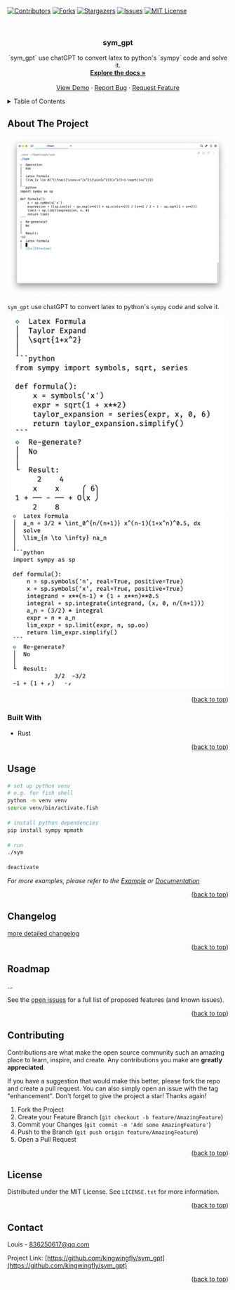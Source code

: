 <a name="readme-top"></a>

<!-- PROJECT SHIELDS -->
<!--
*** I'm using markdown "reference style" links for readability.
*** Reference links are enclosed in brackets [ ] instead of parentheses ( ).
*** See the bottom of this document for the declaration of the reference variables
*** for contributors-url, forks-url, etc. This is an optional, concise syntax you may use.
*** https://www.markdownguide.org/basic-syntax/#reference-style-links
-->
[![Contributors][contributors-shield]][contributors-url]
[![Forks][forks-shield]][forks-url]
[![Stargazers][stars-shield]][stars-url]
[![Issues][issues-shield]][issues-url]
[![MIT License][license-shield]][license-url]



<!-- PROJECT LOGO -->
<br />
<div align="center">
<h3 align="center">sym_gpt</h3>

  <p align="center">
    `sym_gpt` use chatGPT to convert latex to python's `sympy` code and solve it.
    <br />
    <a href="https://docs.rs/encrypt_config"><strong>Explore the docs »</strong></a>
    <br />
    <br />
    <a href="https://github.com/kingwingfly/sym_gpt">View Demo</a>
    ·
    <a href="https://github.com/kingwingfly/sym_gpt/issues">Report Bug</a>
    ·
    <a href="https://github.com/kingwingfly/sym_gpt/issues">Request Feature</a>
  </p>
</div>



<!-- TABLE OF CONTENTS -->
<details>
  <summary>Table of Contents</summary>
  <ol>
    <li>
      <a href="#about-the-project">About The Project</a>
      <ul>
        <li><a href="#built-with">Built With</a></li>
      </ul>
    </li>
    <li><a href="#usage">Usage</a></li>
    <li><a href="#changelog">Changelog</a></li>
    <li><a href="#roadmap">Roadmap</a></li>
    <li><a href="#contributing">Contributing</a></li>
    <li><a href="#license">License</a></li>
    <li><a href="#contact">Contact</a></li>
    <li><a href="#acknowledgments">Acknowledgments</a></li>
  </ol>
</details>



<!-- ABOUT THE PROJECT -->
## About The Project

[![Product Name Screen Shot][product-screenshot]](https://github.com/kingwingfly/sym_gpt)

`sym_gpt` use chatGPT to convert latex to python's `sympy` code and solve it.

![taylor](images/taylor_expand.png)
![complicated](images/complicated.png)

<p align="right">(<a href="#readme-top">back to top</a>)</p>



### Built With

* Rust

<p align="right">(<a href="#readme-top">back to top</a>)</p>



<!-- USAGE EXAMPLES -->
## Usage
```sh
# set up python venv
# e.g. for fish shell
python -m venv venv
source venv/bin/activate.fish

# install python dependencies
pip install sympy mpmath

# run
./sym

deactivate
```

_For more examples, please refer to the [Example](https://github.com/kingwingfly/sym_gpt/tree/dev/tests) or [Documentation](https://docs.rs/encrypt_config)_

<p align="right">(<a href="#readme-top">back to top</a>)</p>


<!-- CHANGELOG -->
## Changelog

[more detailed changelog](https://github.com/kingwingfly/sym_gpt/blob/dev/CHANGELOG.md)

<p align="right">(<a href="#readme-top">back to top</a>)</p>


<!-- ROADMAP -->
## Roadmap

...

See the [open issues](https://github.com/kingwingfly/sym_gpt/issues) for a full list of proposed features (and known issues).

<p align="right">(<a href="#readme-top">back to top</a>)</p>



<!-- CONTRIBUTING -->
## Contributing

Contributions are what make the open source community such an amazing place to learn, inspire, and create. Any contributions you make are **greatly appreciated**.

If you have a suggestion that would make this better, please fork the repo and create a pull request. You can also simply open an issue with the tag "enhancement".
Don't forget to give the project a star! Thanks again!

1. Fork the Project
2. Create your Feature Branch (`git checkout -b feature/AmazingFeature`)
3. Commit your Changes (`git commit -m 'Add some AmazingFeature'`)
4. Push to the Branch (`git push origin feature/AmazingFeature`)
5. Open a Pull Request

<p align="right">(<a href="#readme-top">back to top</a>)</p>



<!-- LICENSE -->
## License

Distributed under the MIT License. See `LICENSE.txt` for more information.

<p align="right">(<a href="#readme-top">back to top</a>)</p>



<!-- CONTACT -->
## Contact

Louis - 836250617@qq.com

Project Link: [https://github.com/kingwingfly/sym_gpt](https://github.com/kingwingfly/sym_gpt)

<p align="right">(<a href="#readme-top">back to top</a>)</p>




<!-- MARKDOWN LINKS & IMAGES -->
<!-- https://www.markdownguide.org/basic-syntax/#reference-style-links -->
[contributors-shield]: https://img.shields.io/github/contributors/kingwingfly/sym_gpt.svg?style=for-the-badge
[contributors-url]: https://github.com/kingwingfly/sym_gpt/graphs/contributors
[forks-shield]: https://img.shields.io/github/forks/kingwingfly/sym_gpt.svg?style=for-the-badge
[forks-url]: https://github.com/kingwingfly/sym_gpt/network/members
[stars-shield]: https://img.shields.io/github/stars/kingwingfly/sym_gpt.svg?style=for-the-badge
[stars-url]: https://github.com/kingwingfly/sym_gpt/stargazers
[issues-shield]: https://img.shields.io/github/issues/kingwingfly/sym_gpt.svg?style=for-the-badge
[issues-url]: https://github.com/kingwingfly/sym_gpt/issues
[license-shield]: https://img.shields.io/github/license/kingwingfly/sym_gpt.svg?style=for-the-badge
[license-url]: https://github.com/kingwingfly/sym_gpt/blob/master/LICENSE.txt
[linkedin-shield]: https://img.shields.io/badge/-LinkedIn-black.svg?style=for-the-badge&logo=linkedin&colorB=555
[product-screenshot]: images/screenshot.png
